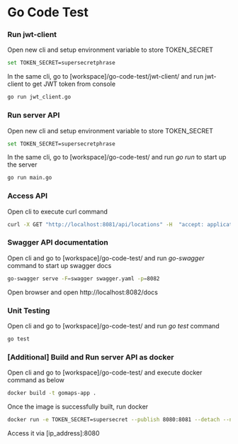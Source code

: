 # Go Code Test

### Run jwt-client

Open new cli and setup environment variable to store TOKEN_SECRET

```sh
set TOKEN_SECRET=supersecretphrase
```

In the same cli, go to [workspace]/go-code-test/jwt-client/ and run jwt-client to get JWT token from console

```sh
go run jwt_client.go
```

### Run server API

Open new cli and setup environment variable to store TOKEN_SECRET

```sh
set TOKEN_SECRET=supersecretphrase
```

In the same cli, go to [workspace]/go-code-test/ and run *go run* to start up the server
```sh
go run main.go
```

### Access API

Open cli to execute curl command
```sh
curl -X GET "http://localhost:8081/api/locations" -H  "accept: application/json" -H  "Token: <Access Token>"
```

### Swagger API documentation

Open cli and go to [workspace]/go-code-test/ and run *go-swagger* command to start up swagger docs

```sh
go-swagger serve -F=swagger swagger.yaml -p=8082
```

Open browser and open http://localhost:8082/docs

### Unit Testing

Open cli and go to [workspace]/go-code-test/ and run *go test* command

```sh
go test
```

### [Additional] Build and Run server API as docker 

Open cli and go to [workspace]/go-code-test/ and execute docker command as below

```sh
docker build -t gomaps-app .
```

Once the image is successfully built, run docker 

```sh
docker run -e TOKEN_SECRET=supersecret --publish 8080:8081 --detach --name gomaps-app gomaps-app:latest
```

Access it via [ip_address]:8080
